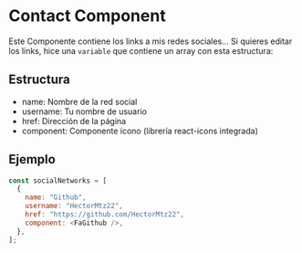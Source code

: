 # Contact Component

Este Componente contiene los links a mis redes sociales...
Si quieres editar los links, hice una `variable` que contiene un array con esta estructura:

## Estructura

- name: Nombre de la red social
- username: Tu nombre de usuario
- href: Dirección de la página
- component: Componente ícono (librería react-icons integrada)

## Ejemplo

```js
const socialNetworks = [
  {
    name: "Github",
    username: "HectorMtz22",
    href: "https://github.com/HectorMtz22",
    component: <FaGithub />,
  },
];
```
